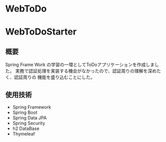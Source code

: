 # WebToDo
# WebToDoStarter
## 概要
Spring Frame Work の学習の一環としてToDoアプリケーションを作成しました。
実務で認証処理を実装する機会がなかったので、認証周りの理解を深めたく、認証周りの
機能を盛り込むことにした。

## 使用技術
- Spring Framework
- Spring Boot
- Spring Data JPA
- Spring Security
- h2 DataBase
- Thymeleaf